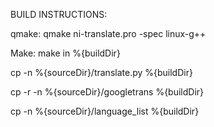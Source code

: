 BUILD INSTRUCTIONS:

qmake: qmake ni-translate.pro -spec linux-g++

Make: make in %{buildDir}

cp -n %{sourceDir}/translate.py %{buildDir}

cp -r -n %{sourceDir}/googletrans %{buildDir}

cp -n %{sourceDir}/language_list %{buildDir}
